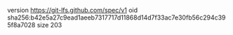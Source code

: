 version https://git-lfs.github.com/spec/v1
oid sha256:b42e5a27c9ead1aeeb7317717d11868d14d7f33ac7e30fb56c294c395f8a7028
size 203

